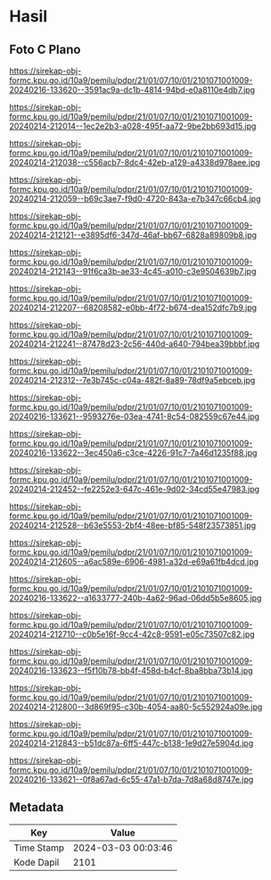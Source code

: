 # Hasil

## Foto C Plano

https://sirekap-obj-formc.kpu.go.id/10a9/pemilu/pdpr/21/01/07/10/01/2101071001009-20240216-133620--3591ac9a-dc1b-4814-94bd-e0a8110e4db7.jpg

https://sirekap-obj-formc.kpu.go.id/10a9/pemilu/pdpr/21/01/07/10/01/2101071001009-20240214-212014--1ec2e2b3-a028-495f-aa72-9be2bb693d15.jpg

https://sirekap-obj-formc.kpu.go.id/10a9/pemilu/pdpr/21/01/07/10/01/2101071001009-20240214-212038--c556acb7-8dc4-42eb-a129-a4338d978aee.jpg

https://sirekap-obj-formc.kpu.go.id/10a9/pemilu/pdpr/21/01/07/10/01/2101071001009-20240214-212059--b69c3ae7-f9d0-4720-843a-e7b347c66cb4.jpg

https://sirekap-obj-formc.kpu.go.id/10a9/pemilu/pdpr/21/01/07/10/01/2101071001009-20240214-212121--e3895df6-347d-46af-bb67-6828a89809b8.jpg

https://sirekap-obj-formc.kpu.go.id/10a9/pemilu/pdpr/21/01/07/10/01/2101071001009-20240214-212143--91f6ca3b-ae33-4c45-a010-c3e9504639b7.jpg

https://sirekap-obj-formc.kpu.go.id/10a9/pemilu/pdpr/21/01/07/10/01/2101071001009-20240214-212207--68208582-e0bb-4f72-b674-dea152dfc7b9.jpg

https://sirekap-obj-formc.kpu.go.id/10a9/pemilu/pdpr/21/01/07/10/01/2101071001009-20240214-212241--87478d23-2c56-440d-a640-794bea39bbbf.jpg

https://sirekap-obj-formc.kpu.go.id/10a9/pemilu/pdpr/21/01/07/10/01/2101071001009-20240214-212312--7e3b745c-c04a-482f-8a89-78df9a5ebceb.jpg

https://sirekap-obj-formc.kpu.go.id/10a9/pemilu/pdpr/21/01/07/10/01/2101071001009-20240216-133621--9593276e-03ea-4741-8c54-082559c67e44.jpg

https://sirekap-obj-formc.kpu.go.id/10a9/pemilu/pdpr/21/01/07/10/01/2101071001009-20240216-133622--3ec450a6-c3ce-4226-91c7-7a46d1235f88.jpg

https://sirekap-obj-formc.kpu.go.id/10a9/pemilu/pdpr/21/01/07/10/01/2101071001009-20240214-212452--fe2252e3-647c-461e-9d02-34cd55e47983.jpg

https://sirekap-obj-formc.kpu.go.id/10a9/pemilu/pdpr/21/01/07/10/01/2101071001009-20240214-212528--b63e5553-2bf4-48ee-bf85-548f23573851.jpg

https://sirekap-obj-formc.kpu.go.id/10a9/pemilu/pdpr/21/01/07/10/01/2101071001009-20240214-212605--a6ac589e-6906-4981-a32d-e69a61fb4dcd.jpg

https://sirekap-obj-formc.kpu.go.id/10a9/pemilu/pdpr/21/01/07/10/01/2101071001009-20240216-133622--a1633777-240b-4a62-96ad-06dd5b5e8605.jpg

https://sirekap-obj-formc.kpu.go.id/10a9/pemilu/pdpr/21/01/07/10/01/2101071001009-20240214-212710--c0b5e16f-9cc4-42c8-9591-e05c73507c82.jpg

https://sirekap-obj-formc.kpu.go.id/10a9/pemilu/pdpr/21/01/07/10/01/2101071001009-20240216-133623--f5f10b78-bb4f-458d-b4cf-8ba8bba73b14.jpg

https://sirekap-obj-formc.kpu.go.id/10a9/pemilu/pdpr/21/01/07/10/01/2101071001009-20240214-212800--3d869f95-c30b-4054-aa80-5c552924a09e.jpg

https://sirekap-obj-formc.kpu.go.id/10a9/pemilu/pdpr/21/01/07/10/01/2101071001009-20240214-212843--b51dc87a-6ff5-447c-b138-1e9d27e5904d.jpg

https://sirekap-obj-formc.kpu.go.id/10a9/pemilu/pdpr/21/01/07/10/01/2101071001009-20240216-133621--0f8a67ad-6c55-47a1-b7da-7d8a68d8747e.jpg


## Metadata

| Key        | Value               |
| ---------- | ------------------- |
| Time Stamp | 2024-03-03 00:03:46 |
| Kode Dapil | 2101                |



